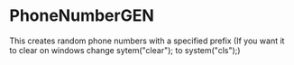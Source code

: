 # PhoneNumberGEN
This creates random phone numbers with a specified prefix 
(If you want it to clear on windows change sytem("clear"); to system("cls");)
